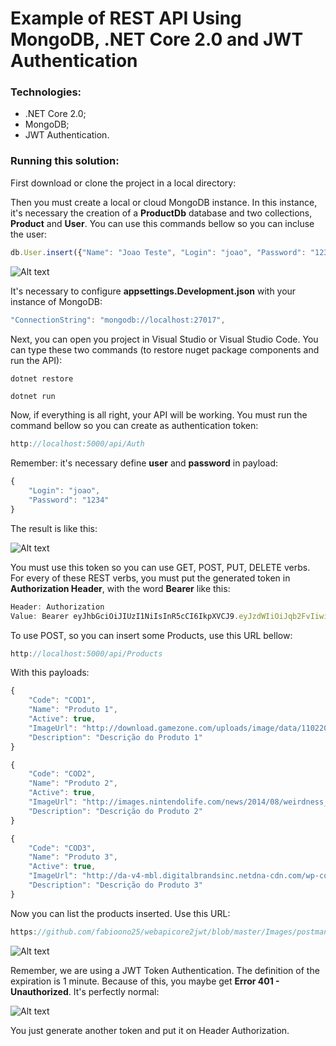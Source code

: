 # Example of REST API Using MongoDB, .NET Core 2.0 and JWT Authentication

### Technologies:

- .NET Core 2.0;
- MongoDB;
- JWT Authentication.

### Running this solution:

First download or clone the project in a local directory:

Then you must create a local or cloud MongoDB instance. In this instance, it's necessary the creation of a **ProductDb**
database and two collections, **Product** and **User**. You can use this commands bellow so you can incluse the user:

```javascript
db.User.insert({"Name": "Joao Teste", "Login": "joao", "Password": "1234"})
```

![Alt text](https://github.com/fabioono25/webapicore2jwt/blob/master/Images/mongodb.png "MongoDB Configuration")

It's necessary to configure **appsettings.Development.json** with your instance of MongoDB:

```javascript
"ConnectionString": "mongodb://localhost:27017",
```

Next, you can open you project in Visual Studio or Visual Studio Code. You can type these two commands (to restore nuget package components and run the API):

```mongodb
dotnet restore
```

```javascript
dotnet run
```

Now, if everything is all right, your API will be working. You must run the command bellow so you can create as authentication token:

```javascript
http://localhost:5000/api/Auth
```

Remember: it's necessary define **user** and **password** in payload:

```javascript
{
	"Login": "joao",
	"Password": "1234"
}
```

The result is like this:

![Alt text](https://github.com/fabioono25/webapicore2jwt/blob/master/Images/postmanok.png "Postman Token")

You must use this token so you can use GET, POST, PUT, DELETE verbs. For every of these REST verbs, you must put the generated token in **Authorization Header**, with the word **Bearer** like this:

```javascript
Header: Authorization
Value: Bearer eyJhbGciOiJIUzI1NiIsInR5cCI6IkpXVCJ9.eyJzdWIiOiJqb2FvIiwianRpIjoiMTFlYWFlODMtZTA4NS00NjA1LTlhNGQtZWI5ZjEzZjdhMDk5IiwiTWVtYmVyc2hpcElkIjoiMTExIiwiZXhwIjoxNTEwMTk0NjQ5LCJpc3MiOiJpc3N1ZXJUZXN0IiwiYXVkIjoiYmVhcmVyVGVzdCJ9.mN3uPfdK19xeMbOoeFfhtuFSpXrGUZ7eR6muM7Nz_fo
```

To use POST, so you can insert some Products, use this URL bellow:

```javascript
http://localhost:5000/api/Products
```

With this payloads:

```javascript
{
    "Code": "COD1",
    "Name": "Produto 1",
    "Active": true,
    "ImageUrl": "http://download.gamezone.com/uploads/image/data/1102202/League_of_Legends_Rune_Wars_Renekton.jpg",
	"Description": "Descrição do Produto 1"
}
```
```javascript
{
    "Code": "COD2",
    "Name": "Produto 2",
    "Active": true,
    "ImageUrl": "http://images.nintendolife.com/news/2014/08/weirdness_yoshis_real_name_is_both_silly_and_scientific/attachment/0/900x.jpg",
	"Description": "Descrição do Produto 2"	
}
```
```javascript
{
    "Code": "COD3",
    "Name": "Produto 3",
    "Active": true,
    "ImageUrl": "http://da-v4-mbl.digitalbrandsinc.netdna-cdn.com/wp-content/uploads/2012/08/snails-612x320.jpg",
	"Description": "Descrição do Produto 3"	
}
```

Now you can list the products inserted. Use this URL:

```javascript
https://github.com/fabioono25/webapicore2jwt/blob/master/Images/postmanok.png
```

![Alt text](https://github.com/fabioono25/webapicore2jwt/blob/master/Images/postmanok.png "Postman Product List")


Remember, we are using a JWT Token Authentication. The definition of the expiration is 1 minute. Because of this, you maybe get **Error 401 - Unauthorized**. It's perfectly normal: 


![Alt text](https://github.com/fabioono25/webapicore2jwt/blob/master/Images/postmanUnauthorized.png "Postman Product List")

You just generate another token and put it on Header Authorization.


